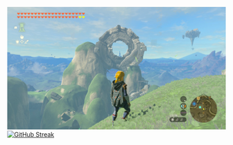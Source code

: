 ![Kakariko Doughnut](photos/games/tears/Kakariko_Doughnut.png)
[![GitHub Streak](https://streak-stats.demolab.com?user=jeffpar&theme=dark&card_width=847)](https://git.io/streak-stats)
